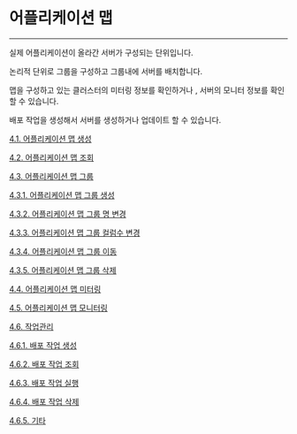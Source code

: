 # 어플리케이션 맵

---

실제 어플리케이션이 올라간 서버가 구성되는 단위입니다.

논리적 단위로 그룹을 구성하고 그룹내에 서버를 배치합니다.

맵을 구성하고 있는 클러스터의 미터링 정보를 확인하거나 , 서버의 모니터 정보를 확인 할 수 있습니다.

배포 작업을 생성해서 서버를 생성하거나 업데이트 할 수 있습니다.

[4.1. 어플리케이션 맵 생성](/applicationmap/create.md)

[4.2. 어플리케이션 맵 조회](/applicationmap/fetch.md)

[4.3. 어플리케이션 맵 그룹](/applicationmap/group.md)

[4.3.1. 어플리케이션 맵 그룹 생성](/applicationmap/group/create.md)

[4.3.2. 어플리케이션 맵 그룹 명 변경](/applicationmap/group/nameedit.md)

[4.3.3. 어플리케이션 맵 그룹 컬럼수 변경](/applicationmap/group/columnedit.md)

[4.3.4. 어플리케이션 맵 그룹 이동](/applicationmap/group/move.md)

[4.3.5. 어플리케이션 맵 그룹 삭제](/applicationmap/group/remove.md)

[4.4. 어플리케이션 맵 미터링](/applicationmap/metering.md)

[4.5. 어플리케이션 맵 모니터링](/applicationmap/monitoring.md)

[4.6. 작업관리](/applicationmap/job.md)

[4.6.1. 배포 작업 생성](/applicationmap/job/create.md)

[4.6.2. 배포 작업 조회](/applicationmap/job/fetch.md)

[4.6.3. 배포 작업 실행](/applicationmap/job/run.md)

[4.6.4. 배포 작업 삭제](/applicationmap/job/remove.md)

[4.6.5. 기타](/applicationmap/job/etc.md)

##### 

##### 

##### 



